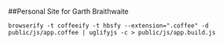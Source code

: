 ##Personal Site for Garth Braithwaite

```
browserify -t coffeeify -t hbsfy --extension=".coffee" -d public/js/app.coffee | uglifyjs -c > public/js/app.build.js
```